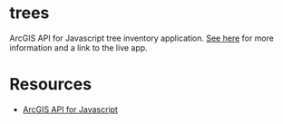 trees
=====

ArcGIS API for Javascript tree inventory application.  [See here](http://www.cambridgema.gov/theworks/newsandevents/news/2013/09/streettreesgismapping) for more information and a link to the live app.

Resources
=========
* [ArcGIS API for Javascript](https://developers.arcgis.com/en/javascript/)
